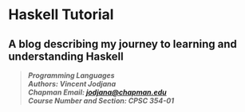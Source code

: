# Haskell Tutorial
## A blog describing my journey to learning and understanding Haskell
> __*Programming Languages*__\
> __*Authors: Vincent Jodjana*__\
> __*Chapman Email: jodjana@chapman.edu*__\
> __*Course Number and Section: CPSC 354-01*__


